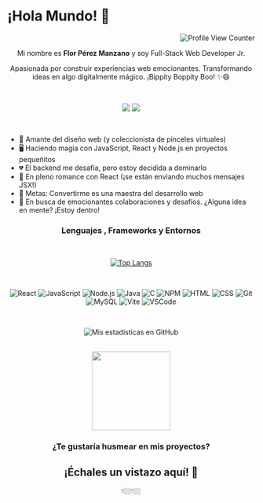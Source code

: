 
# ¡Hola Mundo! 👋


<div align="right">

![Profile View Counter](https://komarev.com/ghpvc/?username=FlorPManzano&color=EB636B)

</div>

<div align="center">

  Mi nombre es <b>Flor Pérez Manzano</b> y soy Full-Stack Web Developer Jr.


  Apasionada por construir experiencias web emocionantes. Transformando ideas en algo digitalmente mágico. ¡Bippity Boppity Boo! ✨😄

  <br/>

  [<img src="https://img.shields.io/badge/-Flor_P._Manzano-pink?style=-square&logo=Linkedin&logoColor=white&color=EB636B&link=https://www.linkedin.com/in/florpmanzano/)">](https://www.linkedin.com/in/florpmanzano/)
  [<img src="https://img.shields.io/badge/-Porfolio-Flor_P._Manzano-pink?style=-square&logo=googlechrome&logoColor=white&color=EB636B&link=https://portfolio-florpmanzano.vercel.app/)">](https://portfolio-florpmanzano.vercel.app/)

</div>

<br/>

* 🎨 Amante del diseño web (y coleccionista de pinceles virtuales)
* 🖥️ Haciendo magia con JavaScript, React y Node.js en proyectos pequeñitos
* 💔 El backend me desafía, pero estoy decidida a dominarlo
* 📘 En pleno romance con React (¡se están enviando muchos mensajes JSX!)
* 📑 Metas: Convertirme es una maestra del desarrollo web
* 👥 En busca de emocionantes colaboraciones y desafíos. ¿Alguna idea en mente? ¡Estoy dentro!

<h3  align="center">Lenguajes , Frameworks y Entornos</h3>

<br />

<div align="center">

[![Top Langs](https://github-readme-stats.vercel.app/api/top-langs/?username=FlorPManzano&custom_title=Lenguajes%20más%20usados&layout=compact&bg_color=22272E&text_color=ffffff&hide_border=true&title_color=FDBCB4)](https://github.com/FlorPManzano/github-readme-stats)

</div>

<br />

<div align="center">

  ![React](https://img.shields.io/badge/React-61DAFB.svg?style=for-the-badge&logo=React&logoColor=22272E)
  ![JavaScript](https://img.shields.io/badge/JavaScript-F7DF1E.svg?style=for-the-badge&logo=JavaScript&logoColor=22272E)
  ![Node.js](https://img.shields.io/badge/Node.js-339933.svg?style=for-the-badge&logo=nodedotjs&logoColor=white)
  ![Java](https://img.shields.io/badge/java-%23ED8B00.svg?style=for-the-badge&logo=openjdk&logoColor=white)
  ![C](https://img.shields.io/badge/c-%2300599C.svg?style=for-the-badge&logo=c&logoColor=white)
  ![NPM](https://img.shields.io/badge/NPM-%23CB3837.svg?style=for-the-badge&logo=npm&logoColor=white)
  ![HTML](https://img.shields.io/badge/HTML5-E34F26?style=for-the-badge&logo=html5&logoColor=white)
  ![CSS](https://img.shields.io/badge/CSS3-1572B6?style=for-the-badge&logo=css3&logoColor=white)
  ![Git](https://img.shields.io/badge/GIT-E44C30?style=for-the-badge&logo=git&logoColor=white)
  ![MySQL](https://img.shields.io/badge/MySQL-005C84?style=for-the-badge&logo=mysql&logoColor=white)
  ![Vite](https://img.shields.io/badge/Vite-646CFF.svg?style=for-the-badge&logo=Vite&logoColor=white)
  ![VSCode](https://img.shields.io/badge/Visual%20Studio%20Code-007ACC.svg?style=for-the-badge&logo=Visual-Studio-Code&logoColor=white)

</div>

<br />

<div align="center">
  
  ![Mis estadísticas en GitHub](https://github-readme-stats.vercel.app/api?username=FlorPManzano&count_private=true&include_all_commits&custom_title=Mis%20Estadísticas%20en%20GitHub&show_icons=true&bg_color=22272E&text_color=ffffff&hide_border=true&title_color=FDBCB4&icon_color=EB636B)
  
</div>

<br />
<div align="center">
  
 <img src="https://streak-stats.demolab.com?user=FlorPManzano&count_private=true&theme=tokyonight-duo&hide_border=true&locale=es&background=22272EE7&ring=EB636B&fire=FDBCB4&currStreakNum=ffffff&sideNums=ffffff&sideLabels=FDBCB4&dates=ffffff&currStreakLabel=EB636B" height="160"/>
  
</div>

<h3 align="center">
¿Te gustaría husmear en mis proyectos?
</h3>
<h2 align="center">
¡Échales un vistazo aquí! 👀
</h2>

<div align="center">👇🏼👇🏼</div>
